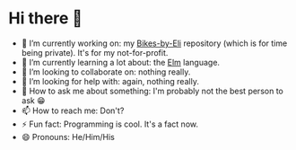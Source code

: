 # Hi there 👋

<!--
**lishaduck/lishaduck** is a ✨ _special_ ✨ repository because its `README.md` (this file) appears on your GitHub profile.

Here are some ideas to get you started:
-->

-   🔭 I’m currently working on: my [Bikes-by-Eli](https://github.com/lishaduck/Bikes-By-Eli) repository (which is for time being private). It's for my not-for-profit.  
-   🌱 I’m currently learning a lot about: the [Elm](elm-lang.org) language.
-   👯 I’m looking to collaborate on: nothing really.
-   🤔 I’m looking for help with: again, nothing really.
-   💬 How to ask me about something: I'm probably not the best person to ask 😁
-   📫 How to reach me: Don't?
-   ⚡ Fun fact: Programming is cool. It's a fact now.  
-   😄 Pronouns: He/Him/His
